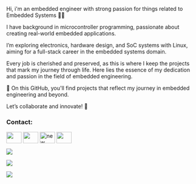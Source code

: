 Hi, i'm an embedded engineer with strong passion for things related to Embedded Systems 👨‍💻

I have background in microcontroller programming, passionate about creating real-world embedded applications.

I’m exploring electronics, hardware design, and SoC systems with Linux, aiming for a full-stack career in the embedded systems domain.

Every job is cherished and preserved, as this is where I keep the projects that mark my journey through life. Here lies the essence of my dedication and passion in the field of embedded engineering.

🚀 On this GitHub, you'll find projects that reflect my journey in embedded engineering and beyond.

Let’s collaborate and innovate! 🌟

<h3 align="left">Contact:</h3>
<p align="left">
<a href="https://www.linkedin.com/in/gia-huy-nguy%E1%BB%85n-ng%E1%BB%8Dc-a8baa7244/" target="blank"><img align="center" src="https://raw.githubusercontent.com/rahuldkjain/github-profile-readme-generator/master/src/images/icons/Social/linked-in-alt.svg" height="30" width="40" /></a>
<a href="https://www.facebook.com/snoopy582001/" target="blank"><img align="center" src="https://raw.githubusercontent.com/rahuldkjain/github-profile-readme-generator/master/src/images/icons/Social/facebook.svg" height="30" width="40" /></a>
<a href="https://www.youtube.com/@Snoopymeow" target="blank"><img align="center" src="https://raw.githubusercontent.com/rahuldkjain/github-profile-readme-generator/master/src/images/icons/Social/youtube.svg" alt="new new" height="30" width="40" /></a>
<a href="https://leetcode.com/u/giahuy392001/" target="blank"><img align="center" src="https://raw.githubusercontent.com/rahuldkjain/github-profile-readme-generator/master/src/images/icons/Social/leet-code.svg" height="30" width="40" /></a>
</p>


<p align="left"> <img src="http://github-profile-summary-cards.vercel.app/api/cards/profile-details?username=snoopy3921&theme=zenburn" /></p>
<p align="left"> <img src="https://github-readme-stats.vercel.app/api?username=snoopy3921&theme=react" /></p>
<p align="left"><img align="center" src="https://github-readme-stats.vercel.app/api/top-langs?username=snoopy3921&show_icons=true&locale=en&layout=compact"/></p>
